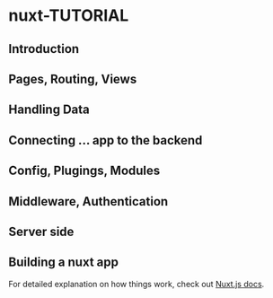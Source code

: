 # nuxt-TUTORIAL

## Introduction

## Pages, Routing, Views 
## Handling Data
## Connecting ... app to the backend
## Config, Plugings, Modules
## Middleware, Authentication
## Server side
## Building a nuxt app

For detailed explanation on how things work, check out [Nuxt.js docs](https://nuxtjs.org).
